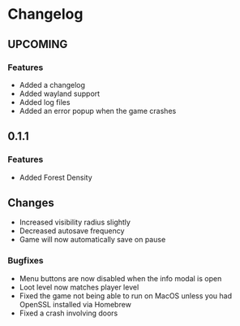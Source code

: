 # Changelog

## UPCOMING

### Features

- Added a changelog
- Added wayland support
- Added log files
- Added an error popup when the game crashes

## 0.1.1

### Features

- Added Forest Density

## Changes

- Increased visibility radius slightly
- Decreased autosave frequency
- Game will now automatically save on pause

### Bugfixes

- Menu buttons are now disabled when the info modal is open
- Loot level now matches player level
- Fixed the game not being able to run on MacOS unless you had OpenSSL installed via Homebrew
- Fixed a crash involving doors
